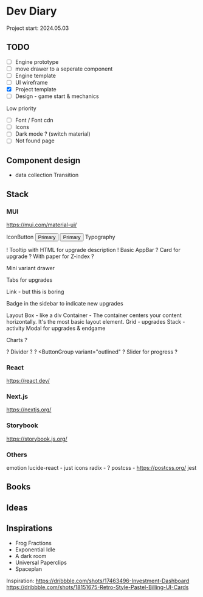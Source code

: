 # Dev Diary
Project start: 2024.05.03

## TODO
- [ ] Engine prototype
- [ ] move drawer to a seperate component
- [ ] Engine template
- [ ] UI wireframe
- [x] Project template
- [ ] Design - game start & mechanics

Low priority
- [ ] Font / Font cdn
- [ ] Icons
- [ ] Dark mode ? (switch material)
- [ ] Not found page

## Component design
- data collection
 Transition


## Stack
### MUI
https://mui.com/material-ui/

IconButton
<Button variant="outlined">Primary</Button>
<Button>Primary</Button>
Typography

! Tooltip with HTML for upgrade description
! <LinearProgressWithLabel value={progress} />
Basic AppBar
? Card for upgrade ? With paper for Z-index ?

Mini variant drawer

Tabs for upgrades


Link - but this is boring

Badge in the sidebar to indicate new upgrades



Layout
Box - like a div
Container - The container centers your content horizontally. It's the most basic layout element.
Grid - upgrades
Stack - activity
Modal for upgrades & endgame

Charts ?


? Divider ?
? <ButtonGroup variant="outlined" 
? Slider for progress ?


### React
https://react.dev/
### Next.js
https://nextjs.org/

### Storybook
https://storybook.js.org/

### Others
emotion
lucide-react - just icons
radix - ?
postcss - https://postcss.org/
jest

## Books

## Ideas

## Inspirations
- Frog Fractions
- Exponential Idle
- A dark room
- Universal Paperclips
- Spaceplan


Inspiration: https://dribbble.com/shots/17463496-Investment-Dashboard
https://dribbble.com/shots/18151675-Retro-Style-Pastel-Billing-UI-Cards
